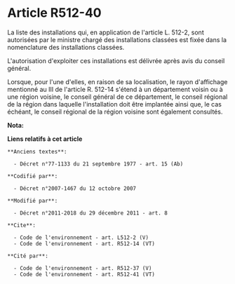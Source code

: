 # Article R512-40

La liste des installations qui, en application de l'article L. 512-2, sont autorisées par le ministre chargé des
installations classées est fixée dans la nomenclature des installations classées. 

L'autorisation d'exploiter ces installations est délivrée après avis du conseil général. 

Lorsque, pour l'une d'elles, en raison de sa localisation, le rayon d'affichage mentionné au III de l'article R. 512-14
s'étend à un département voisin ou à une région voisine, le conseil général de ce département, le conseil régional de la
région dans laquelle l'installation doit être implantée ainsi que, le cas échéant, le conseil régional de la région voisine
sont également consultés.

**Nota:**



**Liens relatifs à cet article**

	**Anciens textes**:

	  - Décret n°77-1133 du 21 septembre 1977 - art. 15 (Ab)

	**Codifié par**:

	  - Décret n°2007-1467 du 12 octobre 2007

	**Modifié par**:

	  - Décret n°2011-2018 du 29 décembre 2011 - art. 8

	**Cite**:

	  - Code de l'environnement - art. L512-2 (V)
	  - Code de l'environnement - art. R512-14 (VT)

	**Cité par**:

	  - Code de l'environnement - art. R512-37 (V)
	  - Code de l'environnement - art. R512-41 (VT)
